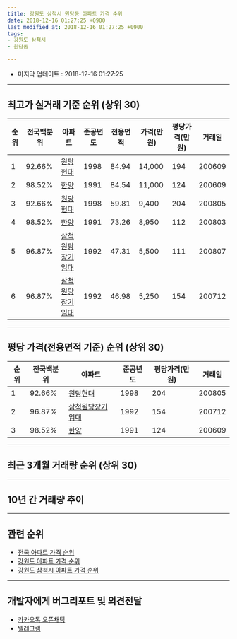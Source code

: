 ```yaml
---
title: 강원도 삼척시 원당동 아파트 가격 순위
date: 2018-12-16 01:27:25 +0900
last_modified_at: 2018-12-16 01:27:25 +0900
tags:
- 강원도 삼척시
- 원당동

---
```


* 마지막 업데이트 : 2018-12-16 01:27:25

---

## 최고가 실거래 기준 순위 (상위 30)


|순위|전국백분위|아파트|준공년도|전용면적|가격(만원)|평당가격(만원)|거래일|
|---|---|---|---|---|---|---|---|
|1|92.66%|[원당현대](https://search.naver.com/search.naver?query=%EA%B0%95%EC%9B%90%EB%8F%84+%EC%82%BC%EC%B2%99%EC%8B%9C+%EC%9B%90%EB%8B%B9%EB%8F%99+%EC%9B%90%EB%8B%B9%ED%98%84%EB%8C%80)|1998|84.94|14,000|194|200609|
|2|98.52%|[한양](https://search.naver.com/search.naver?query=%EA%B0%95%EC%9B%90%EB%8F%84+%EC%82%BC%EC%B2%99%EC%8B%9C+%EC%9B%90%EB%8B%B9%EB%8F%99+%ED%95%9C%EC%96%91)|1991|84.54|11,000|124|200609|
|3|92.66%|[원당현대](https://search.naver.com/search.naver?query=%EA%B0%95%EC%9B%90%EB%8F%84+%EC%82%BC%EC%B2%99%EC%8B%9C+%EC%9B%90%EB%8B%B9%EB%8F%99+%EC%9B%90%EB%8B%B9%ED%98%84%EB%8C%80)|1998|59.81|9,400|204|200805|
|4|98.52%|[한양](https://search.naver.com/search.naver?query=%EA%B0%95%EC%9B%90%EB%8F%84+%EC%82%BC%EC%B2%99%EC%8B%9C+%EC%9B%90%EB%8B%B9%EB%8F%99+%ED%95%9C%EC%96%91)|1991|73.26|8,950|112|200803|
|5|96.87%|[삼척원당장기임대](https://search.naver.com/search.naver?query=%EA%B0%95%EC%9B%90%EB%8F%84+%EC%82%BC%EC%B2%99%EC%8B%9C+%EC%9B%90%EB%8B%B9%EB%8F%99+%EC%82%BC%EC%B2%99%EC%9B%90%EB%8B%B9%EC%9E%A5%EA%B8%B0%EC%9E%84%EB%8C%80)|1992|47.31|5,500|111|200807|
|6|96.87%|[삼척원당장기임대](https://search.naver.com/search.naver?query=%EA%B0%95%EC%9B%90%EB%8F%84+%EC%82%BC%EC%B2%99%EC%8B%9C+%EC%9B%90%EB%8B%B9%EB%8F%99+%EC%82%BC%EC%B2%99%EC%9B%90%EB%8B%B9%EC%9E%A5%EA%B8%B0%EC%9E%84%EB%8C%80)|1992|46.98|5,250|154|200712|


---

## 평당 가격(전용면적 기준) 순위 (상위 30)


|순위|전국백분위|아파트|준공년도|평당가격(만원)|거래일|
|---|---|---|---|---|---|
|1|92.66%|[원당현대](https://search.naver.com/search.naver?query=%EA%B0%95%EC%9B%90%EB%8F%84+%EC%82%BC%EC%B2%99%EC%8B%9C+%EC%9B%90%EB%8B%B9%EB%8F%99+%EC%9B%90%EB%8B%B9%ED%98%84%EB%8C%80)|1998|204|200805|
|2|96.87%|[삼척원당장기임대](https://search.naver.com/search.naver?query=%EA%B0%95%EC%9B%90%EB%8F%84+%EC%82%BC%EC%B2%99%EC%8B%9C+%EC%9B%90%EB%8B%B9%EB%8F%99+%EC%82%BC%EC%B2%99%EC%9B%90%EB%8B%B9%EC%9E%A5%EA%B8%B0%EC%9E%84%EB%8C%80)|1992|154|200712|
|3|98.52%|[한양](https://search.naver.com/search.naver?query=%EA%B0%95%EC%9B%90%EB%8F%84+%EC%82%BC%EC%B2%99%EC%8B%9C+%EC%9B%90%EB%8B%B9%EB%8F%99+%ED%95%9C%EC%96%91)|1991|124|200609|


---

## 최근 3개월 거래량 순위 (상위 30)


<div style="width:100%;">
    <canvas id="deal_count_ranking" height="250"></canvas>
</div>


<script>
new Chart(document.getElementById("deal_count_ranking"), {
    type: 'horizontalBar',
    data: {
        labels: ['원당현대', '한양'],
        datasets: [{
            label: '실거래 수',
            data: [5, 2],
            borderColor: "rgba(255, 0, 128, 1)",
            backgroundColor: "rgba(255, 0, 128, 0.5)",
            fill: false,
        }]
    },
    options: {
        responsive: true,
        title: {
            display: true,
            text: '최근 3개월 거래량 순위'
        },
        tooltips: {
            mode: 'index',
            intersect: false,
            callbacks: {
                title: function(tooltipItems, data) {
                    return "실거래 수:";
                },
                label: function(tooltipItem, data) {
                    return data.labels[tooltipItem.index] + ": " + tooltipItem.xLabel;
                }
            }
        },
        hover: {
            mode: 'nearest',
            intersect: true
        },
        scales: {
            xAxes: [{
                display: true,
                scaleLabel: {
                    display: true,
                    labelString: '실거래 수'
                },
                ticks: {
                    suggestedMin: 0,
                }
            }],
            yAxes: [{
                display: true,
                ticks: {
                    autoSkip: false,
                    callback: function(value, index, values) {
                        if (value.length > 15)
                            return value.substr(0, 13) + "...";
                        else
                            return value;
                    }
                },
                scaleLabel: {
                    display: false,
                }
            }]
        }
    }
});

</script>


---

## 10년 간 거래량 추이


<div style="width:100%;">
    <canvas id="deal_progress" height="250"></canvas>
</div>

<script>
new Chart(document.getElementById("deal_progress"), {
    type: 'line',
    data: {
        labels: ['200812','200901','200902','200903','200904','200905','200906','200907','200908','200909','200910','200911','200912','201001','201002','201003','201004','201005','201006','201007','201008','201009','201010','201011','201012','201101','201102','201103','201104','201105','201106','201107','201108','201109','201110','201111','201112','201201','201202','201203','201204','201205','201206','201207','201208','201209','201210','201211','201212','201301','201302','201303','201304','201305','201306','201307','201308','201309','201310','201311','201312','201401','201402','201403','201404','201405','201406','201407','201408','201409','201410','201411','201412','201501','201502','201503','201504','201505','201506','201507','201508','201509','201510','201511','201512','201601','201602','201603','201604','201605','201606','201607','201608','201609','201610','201611','201612','201701','201702','201703','201704','201705','201706','201707','201708','201709','201710','201711','201712','201801','201802','201803','201804','201805','201806','201807','201808','201809','201810','201811','201812'],
        datasets: [{
            label: '실거래 수',
            pointRadius: 1,
            data: [1, 1, 5, 3, 1, 4, 1, 0, 3, 4, 4, 3, 1, 3, 3, 7, 5, 2, 5, 5, 0, 4, 3, 2, 2, 1, 3, 1, 3, 2, 0, 3, 3, 4, 0, 4, 0, 0, 1, 3, 4, 2, 2, 4, 3, 2, 3, 6, 3, 2, 4, 1, 2, 2, 2, 1, 0, 1, 0, 1, 0, 2, 1, 1, 4, 4, 2, 5, 3, 1, 0, 1, 1, 1, 1, 2, 4, 1, 4, 3, 2, 2, 0, 3, 2, 2, 2, 3, 1, 2, 3, 1, 1, 0, 1, 0, 2, 2, 0, 3, 1, 1, 2, 1, 2, 4, 5, 1, 3, 2, 3, 4, 1, 1, 0, 4, 2, 3, 3, 4, 0],
            borderColor: "rgba(255, 201, 14, 1)",
            backgroundColor: "rgba(255, 201, 14, 0.5)",
            fill: true,
        }]
    },
    options: {
        responsive: true,
        title: {
            display: true,
            text: '10년간 거래량 추이'
        },
        tooltips: {
            mode: 'index',
            intersect: false,
        },
        hover: {
            mode: 'nearest',
            intersect: true
        },
        scales: {
            xAxes: [{
                display: true,
                scaleLabel: {
                    display: true,
                    labelString: '년/월'
                }
            }],
            yAxes: [{
                display: true,
                ticks: {
                    suggestedMin: 0,
                },
                scaleLabel: {
                    display: true,
                    labelString: '실거래 수'
                }
            }]
        }
    }
});

</script>


---

## 관련 순위

- [전국 아파트 가격 순위](https://inasie.github.io/apt-ranking/전국)
- [강원도 아파트 가격 순위](https://inasie.github.io/apt-ranking/강원도)
- [강원도 삼척시 아파트 가격 순위](https://inasie.github.io/apt-ranking/강원도-삼척시)


---

## 개발자에게 버그리포트 및 의견전달

- [카카오톡 오픈채팅](https://open.kakao.com/o/gLJUAP4)
- [텔레그램](https://t.me/inasie)

